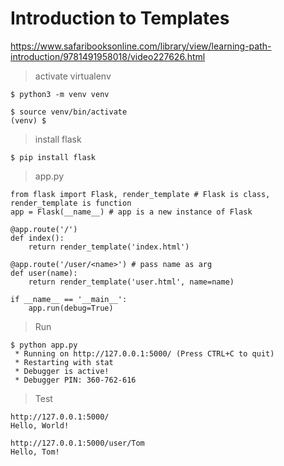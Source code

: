 # Introduction to Templates

https://www.safaribooksonline.com/library/view/learning-path-introduction/9781491958018/video227626.html

> activate virtualenv

```
$ python3 -m venv venv

$ source venv/bin/activate
(venv) $ 
```

> install flask

```
$ pip install flask
```

> app.py

```
from flask import Flask, render_template # Flask is class, render_template is function
app = Flask(__name__) # app is a new instance of Flask

@app.route('/')
def index():
    return render_template('index.html')

@app.route('/user/<name>') # pass name as arg
def user(name):
    return render_template('user.html', name=name)

if __name__ == '__main__':
    app.run(debug=True)
```

> Run

```
$ python app.py 
 * Running on http://127.0.0.1:5000/ (Press CTRL+C to quit)
 * Restarting with stat
 * Debugger is active!
 * Debugger PIN: 360-762-616
```

> Test

```
http://127.0.0.1:5000/
Hello, World!

http://127.0.0.1:5000/user/Tom
Hello, Tom!
```
